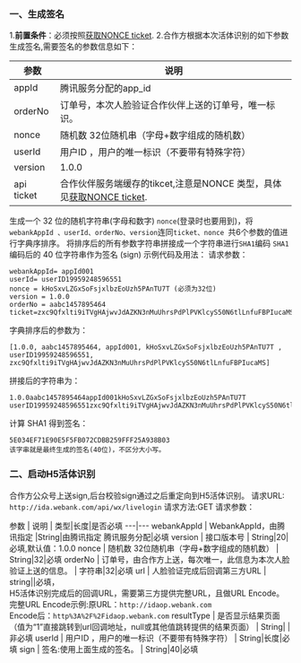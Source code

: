 ### 一、生成签名
1.**前置条件**：必须按照[获取NONCE ticket](/document/product/295/10136?!preview&lang=cn).
2.合作方根据本次活体识别的如下参数生成签名,需要签名的参数信息如下：

| 参数 | 说明 | 
|---------|---------|
| appId | 腾讯服务分配的app_id |
|orderNo | 订单号，本次人脸验证合作伙伴上送的订单号，唯一标识。 |
| nonce | 随机数  32位随机串（字母+数字组成的随机数）|
| userId | 用户ID ，用户的唯一标识（不要带有特殊字符）|
| version| 1.0.0|
|api ticket | 合作伙伴服务端缓存的tikcet,注意是NONCE 类型，具体见[获取NONCE ticket](/document/product/295/10136?!preview&lang=cn).|

生成一个 32 位的随机字符串(字母和数字) `nonce`(登录时也要用到)，将`webankAppId 、userId、orderNo、version`连同`ticket、nonce `共6个参数的值进行字典序排序。
将排序后的所有参数字符串拼接成一个字符串进行`SHA1`编码
`SHA1`编码后的 40 位字符串作为签名 (sign)
示例代码及用法：
请求参数：

```
webankAppId= appId001
userId= userID19959248596551
nonce = kHoSxvLZGxSoFsjxlbzEoUzh5PAnTU7T (必须为32位)
version = 1.0.0
orderNo = aabc1457895464
ticket=zxc9Qfxlti9iTVgHAjwvJdAZKN3nMuUhrsPdPlPVKlcyS50N6tlLnfuFBPIucaMS
```
字典排序后的参数为：

```
[1.0.0, aabc1457895464, appId001, kHoSxvLZGxSoFsjxlbzEoUzh5PAnTU7T , userID19959248596551, zxc9Qfxlti9iTVgHAjwvJdAZKN3nMuUhrsPdPlPVKlcyS50N6tlLnfuFBPIucaMS]
```
拼接后的字符串为：

```
1.0.0aabc1457895464appId001kHoSxvLZGxSoFsjxlbzEoUzh5PAnTU7T userID19959248596551zxc9Qfxlti9iTVgHAjwvJdAZKN3nMuUhrsPdPlPVKlcyS50N6tlLnfuFBPIucaMS
```
计算 SHA1 得到签名：

```
5E034EF71E90E5F5FB072CDBB259FFF25A938B03
该字串就是最终生成的签名(40位)，不区分大小写。
```

### 二、启动H5活体识别
合作方公众号上送sign,后台校验sign通过之后重定向到H5活体识别。
请求URL: `http://ida.webank.com/api/wx/livelogin`
请求方法:GET
请求参数：

参数 | 说明 | 类型|长度|是否必填
---|---
webankAppId | WebankAppId，由腾讯指定 |String|由腾讯指定
腾讯服务分配|必填
version | 接口版本号 | String|20|必填,默认值：1.0.0
nonce | 随机数  32位随机串（字母+数字组成的随机数） | String|32|必填
orderNo | 订单号，由合作方上送，每次唯一，此信息为本次人脸验证上送的信息。 | 字符串|32|必填
url | 人脸验证完成后回调第三方URL | string||必填，</br>H5活体识别完成后的回调URL，需要第三方提供完整URL，且做URL Encode。</br>完整URL Encode示例:原URL：`http://idaop.webank.com`</br>Encode后：`http%3A%2F%2Fidaop.webank.com`
resultType | 是否显示结果页面（值为“1”直接跳转到url回调地址，null或其他值跳转提供的结果页面） | String| |非必填
userId | 用户ID ，用户的唯一标识（不要带有特殊字符） | String|长度|必填
sign | 签名:使用上面生成的签名。 | String|40|必填
